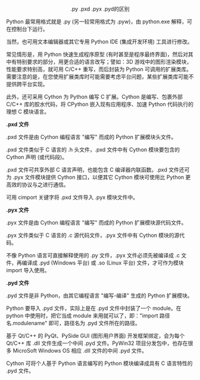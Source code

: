 <center>.py .pxd .pyx .pyd的区别</center>

Python 最常用格式就是 .py (另一较常用格式为 .pyw)，由 python.exe 解释，可在控制台下运行。

当然，也可用文本编辑器或其它专用 Python IDE (集成开发环境) 工具进行修改。

常见情形是，用 Python 快速生成程序原型 (有时甚至是程序最终界面)，然后对其中有特别要求的部分，用更合适的语言改写；譬如：3D 游戏中的图形渲染模块，性能要求特别高，就可用 C/C++ 重写，而后封装为 Python 可调用的扩展类库。需要注意的是，在您使用扩展类库时可能需要考虑平台问题，某些扩展类库可能不提供跨平台实现。

此外，还可采用 Cython 为 Python 编写 C 扩展。Cython 是编写、包裹外部 C/C++ 库的胶水代码，将 CPython 嵌入现有应用程序、加速 Python 代码执行的理想 C 模块语言。

**.pxd 文件**

.pxd 文件是由 Cython 编程语言 "编写" 而成的 Python 扩展模块头文件。



.pxd 文件类似于 C 语言的 .h 头文件，.pxd 文件中有 Cython 模块要包含的 Cython 声明 (或代码段)。



.pxd 文件可共享外部 C 语言声明，也能包含 C 编译器内联函数。.pxd 文件还可为 .pyx 文件模块提供 Cython 接口，以便其它 Cython 模块可使用比 Python 更高效的协议与之进行通信。



可用 cimport 关键字将 .pxd 文件导入 .pyx 模块文件中。


**.pyx 文件**

.pyx 文件是由 Cython 编程语言 "编写" 而成的 Python 扩展模块源代码文件。



.pyx 文件类似于 C 语言的 .c 源代码文件，.pyx 文件中有 Cython 模块的源代码。



不像 Python 语言可直接解释使用的 .py 文件，.pyx 文件必须先被编译成 .c 文件，再编译成 .pyd (Windows 平台) 或 .so (Linux 平台) 文件，才可作为模块 import 导入使用。


**.pyd 文件**

.pyd 文件是非 Python，由其它编程语言 "编写-编译" 生成的 Python 扩展模块。



Python 要导入 .pyd 文件，实际上是在 .pyd 文件中封装了一个 module。在 python 中使用时，把它当成 module 来用就可以了，即："import 路径名.modulename" 即可，路径名为 .pyd 文件所在的路径。



基于 Qt/C++ 的 PyQt、PySide GUI (图形用户界面) 开发框架绑定，会为每个 Qt/C++ 库 .dll 文件生成一个中间 .pyd 文件。PyWin32 项目分发包中，也存在很多 MicroSoft Windows OS 相应 .dll 文件的中间 .pyd 文件。



Cython 可将个人基于 Python 语言编写的 Python 模块编译成具有 C 语言特性的 .pyd 文件。